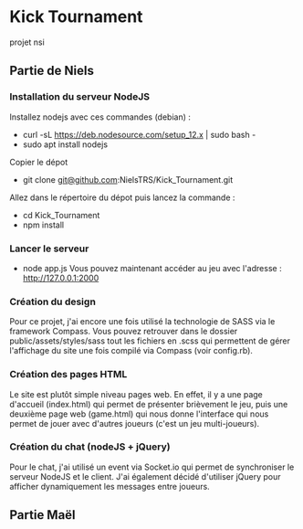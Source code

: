 # Kick Tournament
projet nsi

## Partie de Niels

### Installation du serveur NodeJS
Installez nodejs avec ces commandes (debian) : 
- curl -sL https://deb.nodesource.com/setup_12.x | sudo bash -
- sudo apt install nodejs

Copier le dépot 
- git clone git@github.com:NielsTRS/Kick_Tournament.git

Allez dans le répertoire du dépot puis lancez la commande :
- cd Kick_Tournament
- npm install

### Lancer le serveur
- node app.js
Vous pouvez maintenant accéder au jeu avec l'adresse : http://127.0.0.1:2000

### Création du design
Pour ce projet, j'ai encore une fois utilisé la technologie de SASS via le framework Compass.
Vous pouvez retrouver dans le dossier public/assets/styles/sass tout les fichiers en .scss qui permettent de gérer l'affichage du site une fois compilé via Compass (voir config.rb).

### Création des pages HTML
Le site est plutôt simple niveau pages web. En effet, il y a une page d'accueil (index.html) qui permet de présenter brièvement le jeu, puis une deuxième page web (game.html) qui nous donne l'interface qui nous permet de jouer avec d'autres joueurs (c'est un jeu multi-joueurs).

### Création du chat (nodeJS + jQuery)
Pour le chat, j'ai utilisé un event via Socket.io qui permet de synchroniser le serveur NodeJS et le client. J'ai également décidé d'utiliser jQuery pour afficher dynamiquement les messages entre joueurs.

## Partie Maël
